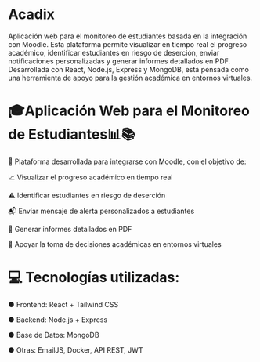 ﻿# Acadix
Aplicación web para el monitoreo de estudiantes basada en la integración con Moodle. Esta plataforma permite visualizar en tiempo real el progreso académico, identificar estudiantes en riesgo de deserción, enviar notificaciones personalizadas y generar informes detallados en PDF. Desarrollada con React, Node.js, Express y MongoDB, está pensada como una herramienta de apoyo para la gestión académica en entornos virtuales.

# 🎓Aplicación Web para el Monitoreo de Estudiantes📊📚
🔗 Plataforma desarrollada para integrarse con Moodle, con el objetivo de:

📈 Visualizar el progreso académico en tiempo real

⚠️ Identificar estudiantes en riesgo de deserción

📬 Enviar mensaje de alerta personalizados a estudiantes

🧾 Generar informes detallados en PDF

🧠 Apoyar la toma de decisiones académicas en entornos virtuales

# 💻 Tecnologías utilizadas:

● Frontend: React + Tailwind CSS 

● Backend: Node.js + Express 

● Base de Datos: MongoDB 

● Otras: EmailJS, Docker, API REST, JWT 
